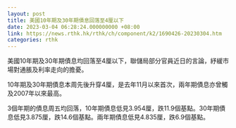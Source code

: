 ```yaml
---
layout: post
title: 美國10年期及30年期債息回落至4厘以下
date: 2023-03-04 06:28:24.000000000 +08:00
link: https://news.rthk.hk/rthk/ch/component/k2/1690426-20230304.htm
categories: rthk
---
```


美國10年期及30年期債息均回落至4厘以下，聯儲局部分官員近日的言論，紓緩市場對通脹及利率走向的擔憂。

10年期及30年期債息本周先後升穿4厘，是去年11月以來首次，兩年期債息亦曾觸及2007年以來最高。

3個年期的債息周五均回落，10年期債息低見3.954厘，跌11.9個基點。30年期債息低見3.875厘，跌14.6個基點。兩年期債息低見4.835厘，跌6.9個基點。
